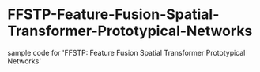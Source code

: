 # FFSTP-Feature-Fusion-Spatial-Transformer-Prototypical-Networks
sample code for 'FFSTP: Feature Fusion Spatial Transformer Prototypical Networks'
